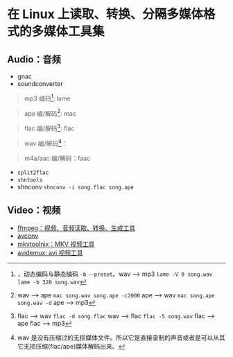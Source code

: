 <link href="../../css/style.css" rel="stylesheet" type="text/css" />

# 在 Linux 上读取、转换、分隔多媒体格式的多媒体工具集

## Audio：音频

+ gnac
+ soundconverter

> mp3 编码[^mp3]: lame

[^mp3]: ，动态编码与静态编码 `-b` `--preset`。wav --> mp3 `lame -V 0 song.wav` `lame -b 320 song.wav`

>  ape 编/解码[^ape]: mac

[^ape]: wav --> ape `mac song.wav song.ape -c2000` ape --> wav `mac song.ape song.wav -d`  ape --> mp3

>  flac 编/解码[^flac]: flac

[^flac]: flac --> wav `flac -d song.flac` wav --> flac `flac -5 song.wav` flac --> ape flac --> mp3

>  wav 编/解码[^wav]：

[^wav]: wav 是没有压缩过的无损媒体文件。所以它是直接录制的声音或者是可以从其它无损压缩(flac/ape)媒体解码出来。

>  m4a/aac 编/解码：faac

+ `split2flac`
+ `shntools`
+ shnconv `shnconv -i song.flac song.ape`

## Video：视频

+  [ffmpeg：视频、音频读取、转换、生成工具](otools/ffmpeg.md)
+ [avconv](otools/avconv.md)
+ [mkvtoolnix：MKV 视频工具](otools/mkvtoolsnix.md)
+ [avidemux: avi 视频工具](otools/avidemux.md)

